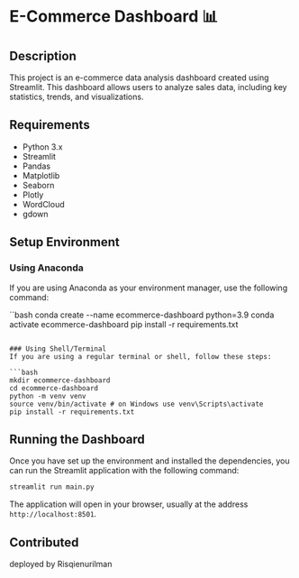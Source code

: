 # E-Commerce Dashboard 📊

## Description
This project is an e-commerce data analysis dashboard created using Streamlit. This dashboard allows users to analyze sales data, including key statistics, trends, and visualizations.

## Requirements
- Python 3.x
- Streamlit
- Pandas
- Matplotlib
- Seaborn
- Plotly
- WordCloud
- gdown

## Setup Environment

### Using Anaconda
If you are using Anaconda as your environment manager, use the following command:

``bash
conda create --name ecommerce-dashboard python=3.9
conda activate ecommerce-dashboard
pip install -r requirements.txt
```

### Using Shell/Terminal
If you are using a regular terminal or shell, follow these steps:

```bash
mkdir ecommerce-dashboard
cd ecommerce-dashboard
python -m venv venv
source venv/bin/activate # on Windows use venv\Scripts\activate
pip install -r requirements.txt
```

## Running the Dashboard

Once you have set up the environment and installed the dependencies, you can run the Streamlit application with the following command:

```bash
streamlit run main.py
```

The application will open in your browser, usually at the address `http://localhost:8501`.

## Contributed
deployed by Risqienurilman
